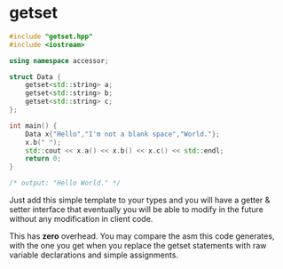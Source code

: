 getset
======

```cpp
#include "getset.hpp"
#include <iostream>

using namespace accessor;

struct Data {
    getset<std::string> a;
    getset<std::string> b;
    getset<std::string> c;
};

int main() {
    Data x{"Hello","I'm not a blank space","World."};
    x.b(" ");
    std::cout << x.a() << x.b() << x.c() << std::endl;
    return 0;
}

/* output: "Hello World." */
```

Just add this simple template to your types and you will have a getter & setter interface that eventually you will be able to modify in the future without any modification in client code. 

This has **zero** overhead. You may compare the asm this code generates, with the one you get when you replace the getset statements with raw variable declarations and simple assignments.
